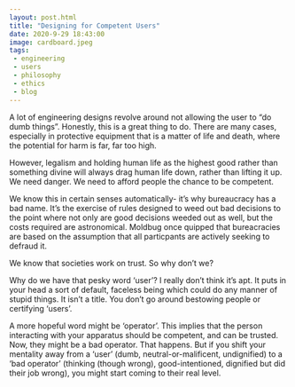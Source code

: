 ```yaml
---
layout: post.html
title: "Designing for Competent Users"
date: 2020-9-29 18:43:00
image: cardboard.jpeg
tags:
 - engineering
 - users
 - philosophy
 - ethics
 - blog
---
```


A lot of engineering designs revolve around not allowing the user to “do dumb things”. Honestly, this is a great thing to do. There are many cases, especially in protective equipment that is a matter of life and death, where the potential for harm is far, far too high.

However, legalism and holding human life as the highest good rather than something divine will always drag human life down, rather than lifting it up. We need danger. We need to afford people the chance to be competent.

We know this in certain senses automatically- it’s why bureaucracy has a bad name. It’s the exercise of rules designed to weed out bad decisions to the point where not only are good decisions weeded out as well, but the costs required are astronomical. Moldbug once quipped that bureacracies are based on the assumption that all particpants are actively seeking to defraud it.

We know that societies work on trust. So why don’t we?

Why do we have that pesky word ‘user’? I really don’t think it’s apt. It puts in your head a sort of default, faceless being which could do any manner of stupid things. It isn’t a title. You don’t go around bestowing people or certifying ‘users’.

A more hopeful word might be ‘operator’. This implies that the person interacting with your apparatus should be competent, and can be trusted. Now, they might be a bad operator. That happens. But if you shift your mentality away from a ‘user’ (dumb, neutral-or-malificent, undignified) to a ‘bad operator’ (thinking (though wrong), good-intentioned, dignified but did their job wrong), you might start coming to their real level.